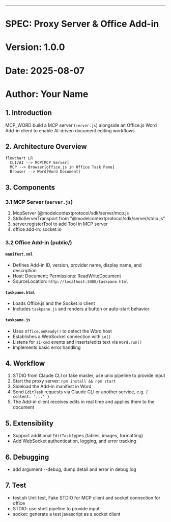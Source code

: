 ---
# SPEC: Proxy Server & Office Add-in

# Version: 1.0.0  
# Date: 2025-08-07  
# Author: Your Name

## 1. Introduction
MCP_WORD build a MCP server (`server.js`) alongside an Office.js Word Add-in client to enable AI-driven document editing workflows.

## 2. Architecture Overview
```mermaid
flowchart LR
  CLI/AI --> MCP[MCP Server]
  MCP --> Browser[office.js in Office Task Pane]
  Browser --> Word[Word Document]
```


## 3. Components

### 3.1 MCP Server (`server.js`)
  1. McpServer (@modelcontextprotocol/sdk/server/mcp.js
  2. StdioServerTransport from "@modelcontextprotocol/sdk/server/stdio.js"
  3. server.registerTool to add Tool in MCP server
  4. office add-in: socket.io

### 3.2 Office Add-in (public/)
#### `manifest.xml`
- Defines Add-in ID, version, provider name, display name, and description
- Host: Document; Permissions: ReadWriteDocument
- SourceLocation: `http://localhost:3000/taskpane.html`

#### `taskpane.html`
- Loads Office.js and the Socket.io client
- Includes `taskpane.js` and renders a button or auto-start behavior

#### `taskpane.js`
- Uses `Office.onReady()` to detect the Word host
- Establishes a WebSocket connection with `io()`
- Listens for `ai-cmd` events and inserts/edits text via `Word.run()`
- Implements basic error handling

## 4. Workflow
1. STDIO from Claude CLI or fake master, use unix pipeline to provide input
1. Start the proxy server: `npm install && npm start`
2. Sideload the Add-in manifest in Word
3. Send `EditTask` requests via Claude CLI or another service, e.g. `{ content: '...' }`
4. The Add-in client receives edits in real time and applies them to the document

## 5. Extensibility
- Support additional `EditTask` types (tables, images, formatting)
- Add WebSocket authentication, logging, and error tracking

## 6. Debugging
- add argument --debug, dump detail and error in debug.log 
## 7. Test
- test.sh Unit test, Fake STDIO for MCP client and socket connection for office
- STDIO: use shell pipeline to provide input
- socket: generate a test javascript as a socket client
